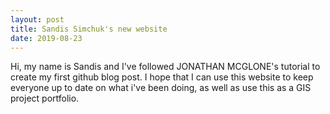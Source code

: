 ```yaml
---
layout: post
title: Sandis Simchuk's new website
date: 2019-08-23
---
```


Hi, my name is Sandis and I've followed JONATHAN MCGLONE's tutorial to create my first github blog post. I hope that I can use this website to keep everyone up to date on what i've been doing, as well as use this as a GIS project portfolio.
    
